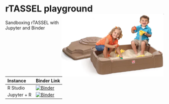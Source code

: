 # rTASSEL playground <img src="figs/sandbox.png" align="right" height="200"/>
Sandboxing rTASSEL with Jupyter and Binder

| Instance    | Binder Link |
|:------------|:------------|
| R Studio    | [![Binder](https://mybinder.org/badge_logo.svg)](https://mybinder.org/v2/gh/btmonier/rtassel_playground/master?urlpath=rstudio) |
| Jupyter + R | [![Binder](https://mybinder.org/badge_logo.svg)](https://mybinder.org/v2/gh/btmonier/rtassel_playground/master?filepath=index.ipynb) |
